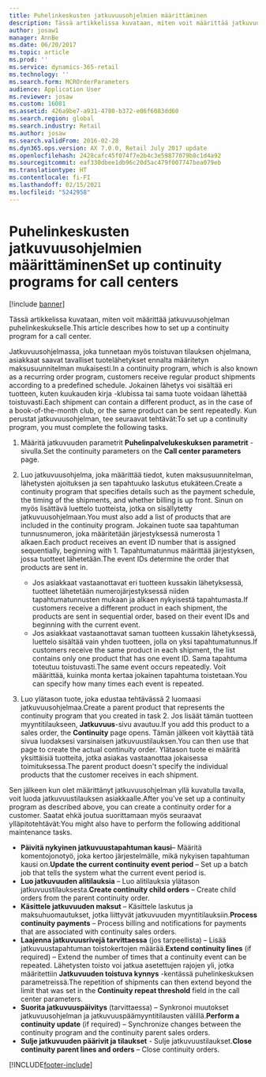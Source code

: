 ```yaml
---
title: Puhelinkeskusten jatkuvuusohjelmien määrittäminen
description: Tässä artikkelissa kuvataan, miten voit määrittää jatkuvuusohjelman puhelinkeskukselle.
author: josaw1
manager: AnnBe
ms.date: 06/20/2017
ms.topic: article
ms.prod: ''
ms.service: dynamics-365-retail
ms.technology: ''
ms.search.form: MCROrderParameters
audience: Application User
ms.reviewer: josaw
ms.custom: 16081
ms.assetid: 426a9be7-a931-4780-b372-e06f6083dd60
ms.search.region: global
ms.search.industry: Retail
ms.author: josaw
ms.search.validFrom: 2016-02-28
ms.dyn365.ops.version: AX 7.0.0, Retail July 2017 update
ms.openlocfilehash: 2428cafc45f074f7e2b4c3e59877079b8c1d4a92
ms.sourcegitcommit: eaf330dbee1db96c20d5ac479f007747bea079eb
ms.translationtype: HT
ms.contentlocale: fi-FI
ms.lasthandoff: 02/15/2021
ms.locfileid: "5242958"
---
```

# <a name="set-up-continuity-programs-for-call-centers"></a><span data-ttu-id="edce7-103">Puhelinkeskusten jatkuvuusohjelmien määrittäminen</span><span class="sxs-lookup"><span data-stu-id="edce7-103">Set up continuity programs for call centers</span></span>

[!include [banner](includes/banner.md)]

<span data-ttu-id="edce7-104">Tässä artikkelissa kuvataan, miten voit määrittää jatkuvuusohjelman puhelinkeskukselle.</span><span class="sxs-lookup"><span data-stu-id="edce7-104">This article describes how to set up a continuity program for a call center.</span></span>

<span data-ttu-id="edce7-105">Jatkuvuusohjelmassa, joka tunnetaan myös toistuvan tilauksen ohjelmana, asiakkaat saavat tavalliset tuotelähetykset ennalta määritetyn maksusuunnitelman mukaisesti.</span><span class="sxs-lookup"><span data-stu-id="edce7-105">In a continuity program, which is also known as a recurring order program, customers receive regular product shipments according to a predefined schedule.</span></span> <span data-ttu-id="edce7-106">Jokainen lähetys voi sisältää eri tuotteen, kuten kuukauden kirja -klubissa tai sama tuote voidaan lähettää toistuvasti.</span><span class="sxs-lookup"><span data-stu-id="edce7-106">Each shipment can contain a different product, as in the case of a book-of-the-month club, or the same product can be sent repeatedly.</span></span> <span data-ttu-id="edce7-107">Kun perustat jatkuvuusohjelman, tee seuraavat tehtävät:</span><span class="sxs-lookup"><span data-stu-id="edce7-107">To set up a continuity program, you must complete the following tasks.</span></span>

1. <span data-ttu-id="edce7-108">Määritä jatkuvuuden parametrit **Puhelinpalvelukeskuksen parametrit** -sivulla.</span><span class="sxs-lookup"><span data-stu-id="edce7-108">Set the continuity parameters on the **Call center parameters** page.</span></span>
2. <span data-ttu-id="edce7-109">Luo jatkuvuusohjelma, joka määrittää tiedot, kuten maksusuunnitelman, lähetysten ajoituksen ja sen tapahtuuko laskutus etukäteen.</span><span class="sxs-lookup"><span data-stu-id="edce7-109">Create a continuity program that specifies details such as the payment schedule, the timing of the shipments, and whether billing is up front.</span></span> <span data-ttu-id="edce7-110">Sinun on myös lisättävä luettelo tuotteista, jotka on sisällytetty jatkuvuusohjelmaan.</span><span class="sxs-lookup"><span data-stu-id="edce7-110">You must also add a list of products that are included in the continuity program.</span></span> <span data-ttu-id="edce7-111">Jokainen tuote saa tapahtuman tunnusnumeron, joka määritetään järjestyksessä numerosta 1 alkaen.</span><span class="sxs-lookup"><span data-stu-id="edce7-111">Each product receives an event ID number that is assigned sequentially, beginning with 1.</span></span> <span data-ttu-id="edce7-112">Tapahtumatunnus määrittää järjestyksen, jossa tuotteet lähetetään.</span><span class="sxs-lookup"><span data-stu-id="edce7-112">The event IDs determine the order that products are sent in.</span></span>

    - <span data-ttu-id="edce7-113">Jos asiakkaat vastaanottavat eri tuotteen kussakin lähetyksessä, tuotteet lähetetään numerojärjestyksessä niiden tapahtumatunnusten mukaan ja alkaen nykyisestä tapahtumasta.</span><span class="sxs-lookup"><span data-stu-id="edce7-113">If customers receive a different product in each shipment, the products are sent in sequential order, based on their event IDs and beginning with the current event.</span></span>
    - <span data-ttu-id="edce7-114">Jos asiakkaat vastaanottavat saman tuotteen kussakin lähetyksessä, luettelo sisältää vain yhden tuotteen, jolla on yksi tapahtumatunnus.</span><span class="sxs-lookup"><span data-stu-id="edce7-114">If customers receive the same product in each shipment, the list contains only one product that has one event ID.</span></span> <span data-ttu-id="edce7-115">Sama tapahtuma toteutuu toistuvasti.</span><span class="sxs-lookup"><span data-stu-id="edce7-115">The same event occurs repeatedly.</span></span> <span data-ttu-id="edce7-116">Voit määrittää, kuinka monta kertaa jokainen tapahtuma toistetaan.</span><span class="sxs-lookup"><span data-stu-id="edce7-116">You can specify how many times each event is repeated.</span></span>

3. <span data-ttu-id="edce7-117">Luo ylätason tuote, joka edustaa tehtävässä 2 luomaasi jatkuvuusohjelmaa.</span><span class="sxs-lookup"><span data-stu-id="edce7-117">Create a parent product that represents the continuity program that you created in task 2.</span></span> <span data-ttu-id="edce7-118">Jos lisäät tämän tuotteen myyntitilaukseen, **Jatkuvuus**-sivu avautuu.</span><span class="sxs-lookup"><span data-stu-id="edce7-118">If you add this product to a sales order, the **Continuity** page opens.</span></span> <span data-ttu-id="edce7-119">Tämän jälkeen voit käyttää tätä sivua luodaksesi varsinaisen jatkuvuustilauksen.</span><span class="sxs-lookup"><span data-stu-id="edce7-119">You can then use that page to create the actual continuity order.</span></span> <span data-ttu-id="edce7-120">Ylätason tuote ei määritä yksittäisiä tuotteita, jotka asiakas vastaanottaa jokaisessa toimituksessa.</span><span class="sxs-lookup"><span data-stu-id="edce7-120">The parent product doesn't specify the individual products that the customer receives in each shipment.</span></span>

<span data-ttu-id="edce7-121">Sen jälkeen kun olet määrittänyt jatkuvuusohjelman yllä kuvatulla tavalla, voit luoda jatkuvuustilauksen asiakkaalle.</span><span class="sxs-lookup"><span data-stu-id="edce7-121">After you've set up a continuity program as described above, you can create a continuity order for a customer.</span></span> <span data-ttu-id="edce7-122">Saatat ehkä joutua suorittamaan myös seuraavat ylläpitotehtävät:</span><span class="sxs-lookup"><span data-stu-id="edce7-122">You might also have to perform the following additional maintenance tasks.</span></span>

- <span data-ttu-id="edce7-123">**Päivitä nykyinen jatkuvuustapahtuman kausi**– Määritä komentojonotyö, joka kertoo järjestelmälle, mikä nykyisen tapahtuman kausi on.</span><span class="sxs-lookup"><span data-stu-id="edce7-123">**Update the current continuity event period** – Set up a batch job that tells the system what the current event period is.</span></span>
- <span data-ttu-id="edce7-124">**Luo jatkuvuuden alitilauksia** – Luo alitilauksia ylätason jatkuvuustilauksesta.</span><span class="sxs-lookup"><span data-stu-id="edce7-124">**Create continuity child orders** – Create child orders from the parent continuity order.</span></span>
- <span data-ttu-id="edce7-125">**Käsittele jatkuvuuden maksut** – Käsittele laskutus ja maksuhuomautukset, jotka liittyvät jatkuvuuden myyntitilauksiin.</span><span class="sxs-lookup"><span data-stu-id="edce7-125">**Process continuity payments** – Process billing and notifications for payments that are associated with continuity sales orders.</span></span>
- <span data-ttu-id="edce7-126">**Laajenna jatkuvuusrivejä tarvittaessa** (jos tarpeellista) – Lisää jatkuvuustapahtuman toistokertojen määrää.</span><span class="sxs-lookup"><span data-stu-id="edce7-126">**Extend continuity lines** (if required) – Extend the number of times that a continuity event can be repeated.</span></span> <span data-ttu-id="edce7-127">Lähetysten toisto voi jatkua asetettujen rajojen yli, jotka määritettiin **Jatkuvuuden toistuva kynnys** -kentässä puhelinkeskuksen parametreissä.</span><span class="sxs-lookup"><span data-stu-id="edce7-127">The repetition of shipments can then extend beyond the limit that was set in the **Continuity repeat threshold** field in the call center parameters.</span></span>
- <span data-ttu-id="edce7-128">**Suorita jatkuvuuspäivitys** (tarvittaessa) – Synkronoi muutokset jatkuvuusohjelman ja jatkuvuuspäämyyntitilausten välillä.</span><span class="sxs-lookup"><span data-stu-id="edce7-128">**Perform a continuity update** (if required) – Synchronize changes between the continuity program and the continuity parent sales orders.</span></span>
- <span data-ttu-id="edce7-129">**Sulje jatkuvuuden päärivit ja tilaukset** - Sulje jatkuvuustilaukset.</span><span class="sxs-lookup"><span data-stu-id="edce7-129">**Close continuity parent lines and orders** – Close continuity orders.</span></span>


[!INCLUDE[footer-include](../includes/footer-banner.md)]
